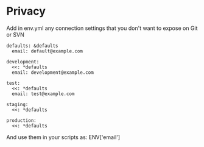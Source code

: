 # Privacy

Add in env.yml any connection settings that you don't want to expose on Git or SVN
```
defaults: &defaults
  email: default@example.com

development:
  <<: *defaults
  email: development@example.com

test:
  <<: *defaults
  email: test@example.com

staging:
  <<: *defaults

production:
  <<: *defaults
```
And use them in your scripts as: ENV['email']
